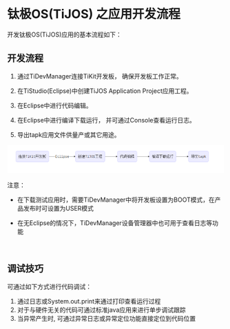 # 钛极OS(TiJOS) 之应用开发流程

开发钛极OS(TiJOS)应用的基本流程如下：

## 开发流程

1. 通过TiDevManager连接TiKit开发板， 确保开发板工作正常。

2. 在TiStudio(Eclipse)中创建TiJOS Application Project应用工程。

3. 在Eclipse中进行代码编辑。

4. 在Eclipse中进行编译下载运行， 并可通过Console查看运行日志。

5. 导出tapk应用文件供量产或其它用途。


![ti-devprocess](.\img\ti-devprocess.png)

注意：

- 在下载测试应用时，需要TiDevManager中将开发板设置为BOOT模式，在产品发布时可设置为USER模式

- 在无Eclipse的情况下，TiDevManager设备管理器中也可用于查看日志等功能

  ​

## 调试技巧

可通过如下方式进行代码调试：

1. 通过日志或System.out.print来通过打印查看运行过程
2. 对于与硬件无关的代码可通过标准java应用来进行单步调试跟踪
3. 当异常产生时, 可通过异常日志或异常定位功能直接定位到代码位置
